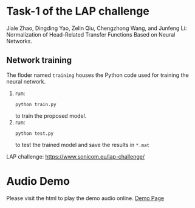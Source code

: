 # Task-1 of the LAP challenge
Jiale Zhao, Dingding Yao, Zelin Qiu, Chengzhong Wang, and Junfeng Li: Normalization of Head-Related Transfer Functions Based on Neural Networks.

## Network training
The floder named `training` houses the Python code used for training the neural network.
1. run:
   ```
   python train.py
   ```
   to train the proposed model.
2. run:
   ```
   python test.py
   ```
   to test the trained model and save the results in `*.mat`

LAP challenge:
https://www.sonicom.eu/lap-challenge/

# Audio Demo
Please visit the html to play the demo audio online.
[Demo Page](https://htmlpreview.github.io/?https://github.com/IOA3Daudio/LAP-Task-1/blob/main/demo/demo.html)
